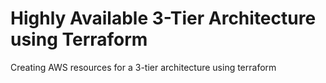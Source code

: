 # Highly Available 3-Tier Architecture using Terraform
Creating AWS resources for a 3-tier architecture using terraform
